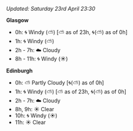 *Updated: Saturday 23rd April 23:30*

**Glasgow**

* 0h: :cyclone: Windy (:partly_sunny:) [:partly_sunny: as of 23h, :cyclone:(:partly_sunny:) as of 0h]
* 1h: :cyclone: Windy (:partly_sunny:)
* 2h - 7h: :cloud: Cloudy
* 8h - 11h: :cyclone: Windy (:sunny:)

**Edinburgh**

* 0h: :partly_sunny: Partly Cloudy [:cyclone:(:partly_sunny:) as of 0h]
* 1h: :cyclone: Windy (:partly_sunny:) [:partly_sunny: as of 23h, :cyclone:(:partly_sunny:) as of 0h]
* 2h - 7h: :cloud: Cloudy
* 8h, 9h: :sunny: Clear
* 10h: :cyclone: Windy (:sunny:)
* 11h: :sunny: Clear
